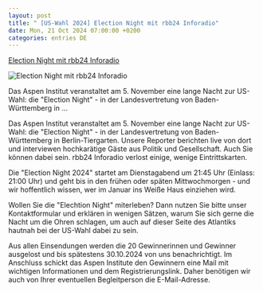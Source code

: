 ```yaml
---
layout: post
title: " [US-Wahl 2024] Election Night mit rbb24 Inforadio"
date: Mon, 21 Oct 2024 07:00:00 +0200
categories: entries DE
---
```

[Election Night mit rbb24 Inforadio](https://www.inforadio.de/dossier/2024/us-wahl/election-night-mit-rbb24-inforadio.html)

![Election Night mit rbb24 Inforadio](https://www.inforadio.de/content/dam/rbb/inf/2024_10_BILDER/IMAGO/uswahl.jpg.jpg/size=708x398.jpg)

Das Aspen Institut veranstaltet am 5. November eine lange Nacht zur US-Wahl: die "Election Night" - in der Landesvertretung von Baden-Württemberg in ...

Das Aspen Institut veranstaltet am 5. November eine lange Nacht zur US-Wahl: die "Election Night" - in der Landesvertretung von Baden-Württemberg in Berlin-Tiergarten. Unsere Reporter berichten live von dort und interviewen hochkarätige Gäste aus Politik und Gesellschaft. Auch Sie können dabei sein. rbb24 Inforadio verlost einige, wenige Eintrittskarten.

Die "Election Night 2024" startet am Dienstagabend um 21:45 Uhr (Einlass: 21:00 Uhr) und geht bis in den frühen oder späten Mittwochmorgen - und wir hoffentlich wissen, wer im Januar ins Weiße Haus einziehen wird.

Wollen Sie die "Elechtion Night" miterleben? Dann nutzen Sie bitte unser Kontaktformular und erklären in wenigen Sätzen, warum Sie sich gerne die Nacht um die Ohren schlagen, um auch auf dieser Seite des Atlantiks hautnah bei der US-Wahl dabei zu sein.

Aus allen Einsendungen werden die 20 Gewinnerinnen und Gewinner ausgelost und bis spätestens 30.10.2024 von uns benachrichtigt. Im Anschluss schickt das Aspen Institute den Gewinnern eine Mail mit wichtigen Informationen und dem Registrierungslink. Daher benötigen wir auch von Ihrer eventuellen Begleitperson die E-Mail-Adresse.




